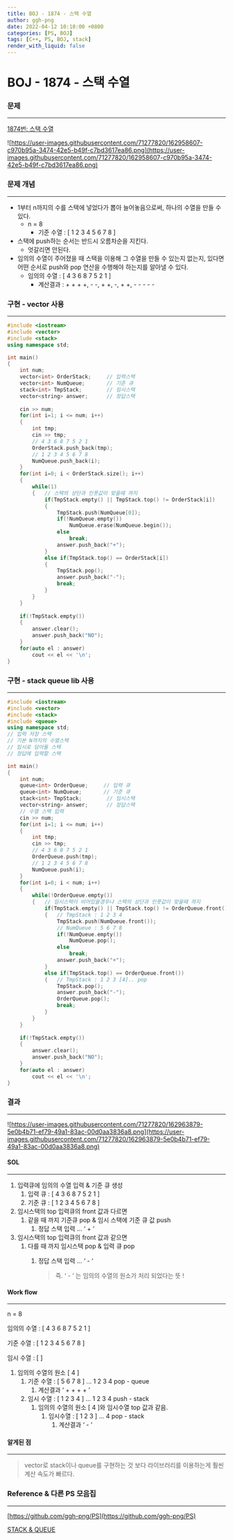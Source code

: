 ```yaml
---
title: BOJ - 1874 - 스택 수열  
author: ggh-png
date: 2022-04-12 10:10:00 +0800
categories: [PS, BOJ]
tags: [C++, PS, BOJ, stack]
render_with_liquid: false
---
```


# BOJ - 1874 - 스택 수열

### 문제

---

[1874번: 스택 수열](https://www.acmicpc.net/problem/1874)

![https://user-images.githubusercontent.com/71277820/162958607-c970b95a-3474-42e5-b49f-c7bd3617ea86.png](https://user-images.githubusercontent.com/71277820/162958607-c970b95a-3474-42e5-b49f-c7bd3617ea86.png)

### 문제 개념

---

- 1부터 n까지의 수를 스택에 넣었다가 뽑아 늘어놓음으로써, 하나의 수열을 만들 수 있다.
    - n = 8
        - 기준 수열 : [ 1 2 3 4 5 6 7 8 ]
- 스택에 push하는 순서는 반드시 오름차순을 지킨다.
    - 엇갈리면 안된다.
- 임의의 수열이 주어졌을 때 스택을 이용해 그 수열을 만들 수 있는지 없는지, 있다면 어떤 순서로 push와 pop 연산을 수행해야 하는지를 알아낼 수 있다.
    - 임의의 수열 : [ 4 3 6 8 7 5 2 1 ]
        - 계산결과 : + + + +, - -, + +, -, + +, - - - - -

### 구현 - vector 사용

---

```cpp
#include <iostream>
#include <vector>
#include <stack>
using namespace std; 

int main()
{
    int num;
    vector<int> OrderStack;     // 입력스택 
    vector<int> NumQueue;       // 기준 큐
    stack<int> TmpStack;        // 임시스택
    vector<string> answer;      // 정답스택
    
    cin >> num;
    for(int i=1; i <= num; i++)
    {
        int tmp; 
        cin >> tmp;
        // 4 3 6 8 7 5 2 1
        OrderStack.push_back(tmp);
        // 1 2 3 4 5 6 7 8 
        NumQueue.push_back(i);
    }
    for(int i=0; i < OrderStack.size(); i++)
    {   
        while(1)
        {   // 스택의 상단과 인풋값이 맞을때 까지 
            if(TmpStack.empty() || TmpStack.top() != OrderStack[i])
            {
                TmpStack.push(NumQueue[0]);
                if(!NumQueue.empty())
                    NumQueue.erase(NumQueue.begin());
                else
                    break;
                answer.push_back("+");  
            }   
            else if(TmpStack.top() == OrderStack[i])
            {
                TmpStack.pop();
                answer.push_back("-");
                break;
            }       
        } 
    }
    
    if(!TmpStack.empty())
    {
        answer.clear();
        answer.push_back("NO");
    }
    for(auto el : answer)
        cout << el << '\n'; 
}
```

### 구현 - stack queue lib 사용

---

```cpp
#include <iostream>
#include <vector>
#include <stack>
#include <queue>
using namespace std; 
// 입력 저장 스택 
// 기본 N까지의 수열스택
// 임시로 담아둘 스택 
// 정답에 입력할 스택  

int main()
{
    int num;
    queue<int> OrderQueue;     // 입력 큐 
    queue<int> NumQueue;       // 기준 큐
    stack<int> TmpStack;        // 임시스택
    vector<string> answer;      // 정답스택
    // 수열 스택 입력 
    cin >> num;
    for(int i=1; i <= num; i++)
    {
        int tmp; 
        cin >> tmp;
        // 4 3 6 8 7 5 2 1
        OrderQueue.push(tmp);
        // 1 2 3 4 5 6 7 8 
        NumQueue.push(i);
    }
    for(int i=0; i < num; i++)
    {   
        while(!OrderQueue.empty())
        {   // 임시스택이 비어있을경우나 스택의 상단과 인풋값이 맞을때 까지 
            if(TmpStack.empty() || TmpStack.top() != OrderQueue.front())
            {   // TmpStack : 1 2 3 4
                TmpStack.push(NumQueue.front());
                // NumQueue : 5 6 7 8
                if(!NumQueue.empty())
                    NumQueue.pop();
                else
                    break;
                answer.push_back("+");  
            }   
            else if(TmpStack.top() == OrderQueue.front())
            {   // TmpStack : 1 2 3 [4].. pop
                TmpStack.pop();
                answer.push_back("-");
                OrderQueue.pop();
                break;
            }       
        } 
    }
    
    if(!TmpStack.empty())
    {
        answer.clear();
        answer.push_back("NO");
    }
    for(auto el : answer)
        cout << el << '\n'; 
}
```

### 결과

---

![https://user-images.githubusercontent.com/71277820/162963879-5e0b4b71-ef79-49a1-83ac-00d0aa3836a8.png](https://user-images.githubusercontent.com/71277820/162963879-5e0b4b71-ef79-49a1-83ac-00d0aa3836a8.png)

#### SOL

---

1. 입력큐에 임의의 수열 입력 & 기준 큐 생성 
    1. 입력 큐 : [ 4 3 6 8 7 5 2 1 ]
    2. 기준 큐 : [ 1 2 3 4 5 6 7 8 ]
2. 임시스택의 top 입력큐의 front 값과 다르면
    1. 같을 때 까지 기준큐 pop & 임시 스택에 기준 큐 값 push 
        1. 정답 스택 입력 ... ‘ + ’
3. 임시스택의 top 입력큐의 front 값과 같으면 
    1. 다를 때 까지 임시스택 pop & 입력 큐 pop
        1. 정답 스택 입력 ... ‘ - ‘
            
            > 즉. ‘ - ‘ 는 임의의 수열의 원소가 처리 되었다는 뜻 !
            > 

#### Work flow 

---

n = 8

임의의 수열 : [ 4 3 6 8 7 5 2 1 ]

기준 수열 : [ 1 2 3 4 5 6 7 8 ]

임시 수열 : [ ]

1. 임의의 수열의 원소 [ 4 ]
    1. 기준 수열 : [ 5 6 7 8 ] ... 1 2 3 4 pop - queue
        1. 계산결과 ‘ + + + + ’ 
    2. 임시 수열 : [ 1 2 3 4 ] ... 1 2 3 4 push - stack
        1. 임의의 수열의 원소 [ 4 ]와 임시수열 top 값과 같음.
            1. 임시수열 : [ 1 2 3 ] ... 4 pop - stack
                1. 계산결과 ‘ - ’

#### 알게된 점 

---

> vector로 stack이나 queue를 구현하는 것 보다 라이브러리를 이용하는게 훨씬 계산 속도가 빠르다.
> 

### Reference & 다른 PS 모음집

---

[https://github.com/ggh-png/PS](https://github.com/ggh-png/PS)

[STACK & QUEUE](https://ggh-png.github.io/posts/queue&stack/)